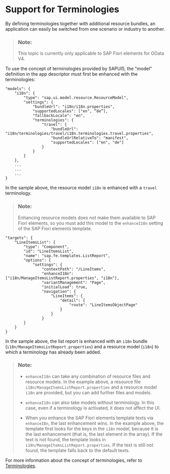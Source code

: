 <!-- loio5f224ec48bdb4fcdaa1796ea82b296da -->

# Support for Terminologies

By defining terminologies together with additional resource bundles, an application can easily be switched from one scenario or industry to another.

> ### Note:  
> This topic is currently only applicable to SAP Fiori elements for OData V4.

To use the concept of terminologies provided by SAPUI5, the "model" definition in the app descriptor must first be enhanced with the terminologies:

```
"models": {
    "i18n": {
        "type": "sap.ui.model.resource.ResourceModel",
        "settings": {
            "bundleUrl": "i18n/i18n.properties",
            "supportedLocales": ["en", “de”],
            "fallbackLocale": "en",
            "terminologies": {
                "travel": {
                    "bundleUrl": "i18n/terminologies/travel/i18n.terminologies.travel.properties",
                    "bundleUrlRelativeTo": "manifest",
                    "supportedLocales": ["en", "de"]
                }
            }
        }
    },
    ...
    ...
    ...
}
```

In the sample above, the resource model `i18n` is enhanced with a `travel` terminology.

> ### Note:  
> Enhancing resource models does not make them available to SAP Fiori elements, so you must add this model to the `enhanceI18n` setting of the SAP Fiori elements template.

```
"targets": {
    "LineItemsList": {
        "type": "Component",
        "id": "LineItemsList",
        "name": "sap.fe.templates.ListReport",
        "options": {
            "settings": {
                "contextPath": "/LineItems",
                "enhanceI18n": ["i18n/ManageItemsListReport.properties", "i18n"],
                "variantManagement": "Page",
                "initialLoad": true,
                "navigation": {
                    "LineItems": {
                        "detail": {
                            "route": "LineItemsObjectPage"
                        }
                    }
                }
        }
    }
}
```

In the sample above, the list report is enhanced with an `i18n` bundle \(`i18n/ManageItemsListReport.properties`\) and a resource model \(`i18n`\) to which a terminology has already been added.

> ### Note:  
> -   `enhanceI18n` can take any combination of resource files and resource models. In the example above, a resource file `i18n/ManageItemsListReport.properties` and a resource model `i18n` are provided, but you can add further files and models.
> 
> -   `enhanceI18n` can also take models without terminology. In this case, even if a terminology is activated, it does not affect the UI.
> 
> -   When you enhance the SAP Fiori elements template texts via `enhanceI8n`, the last enhancement wins. In the example above, the template first looks for the keys in the `i18n` model, because it is the last enhancement \(that is, the last element in the array\). If the text is not found, the template looks in `i18n/ManageItemsListReport.properties`. If the text is still not found, the template falls back to the default texts.

For more information about the concept of terminologies, refer to [Terminologies](../04_Essentials/terminologies-eba8d25.md).


